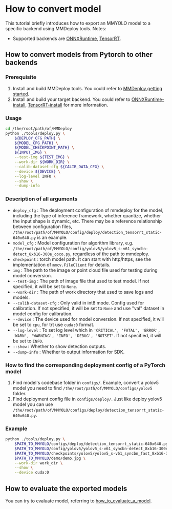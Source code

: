 # How to convert model

This tutorial briefly introduces how to export an MMYOLO model to a specific backend using MMDeploy tools.
Notes:

- Supported backends are [ONNXRuntime](https://github.com/open-mmlab/mmdeploy/blob/master/docs/en/05-supported-backends/onnxruntime.md), [TensorRT](https://github.com/open-mmlab/mmdeploy/blob/master/docs/en/05-supported-backends/tensorrt.md).

## How to convert models from Pytorch to other backends

### Prerequisite

1. Install and build MMDeploy tools. You could refer to [MMDeploy getting started](https://github.com/open-mmlab/mmdeploy/blob/master/docs/en/get_started.md).
2. Install and build your target backend. You could refer to [ONNXRuntime-install](https://github.com/open-mmlab/mmdeploy/blob/master/docs/en/05-supported-backends/onnxruntime.md), [TensorRT-install](https://github.com/open-mmlab/mmdeploy/blob/master/docs/en/05-supported-backends/tensorrt.md) for more information.

### Usage

```bash
cd /the/root/path/of/MMDeploy
python ./tools/deploy.py \
    ${DEPLOY_CFG_PATH} \
    ${MODEL_CFG_PATH} \
    ${MODEL_CHECKPOINT_PATH} \
    ${INPUT_IMG} \
    --test-img ${TEST_IMG} \
    --work-dir ${WORK_DIR} \
    --calib-dataset-cfg ${CALIB_DATA_CFG} \
    --device ${DEVICE} \
    --log-level INFO \
    --show \
    --dump-info
```

### Description of all arguments

- `deploy_cfg` : The deployment configuration of mmdeploy for the model, including the type of inference framework, whether quantize, whether the input shape is dynamic, etc. There may be a reference relationship between configuration files, `/the/root/path/of/MMYOLO/config/deploy/detection_tensorrt_static-640x640.py` is an example.
- `model_cfg` : Model configuration for algorithm library, e.g. `/the/root/path/of/MMYOLO/config/yolov5/yolov5_s-v61_syncbn-detect_8xb16-300e_coco.py`, regardless of the path to mmdeploy.
- `checkpoint` : torch model path. It can start with http/https, see the implementation of `mmcv.FileClient` for details.
- `img` : The path to the image or point cloud file used for testing during model conversion.
- `--test-img` : The path of image file that used to test model. If not specified, it will be set to `None`.
- `--work-dir` : The path of work directory that used to save logs and models.
- `--calib-dataset-cfg` : Only valid in int8 mode. Config used for calibration. If not specified, it will be set to `None` and  use "val" dataset in model config for calibration.
- `--device` : The device used for model conversion. If not specified, it will be set to `cpu`, for trt use `cuda:0` format.
- `--log-level` : To set log level which in `'CRITICAL', 'FATAL', 'ERROR', 'WARN', 'WARNING', 'INFO', 'DEBUG', 'NOTSET'`. If not specified, it will be set to `INFO`.
- `--show` : Whether to show detection outputs.
- `--dump-info` : Whether to output information for SDK.

### How to find the corresponding deployment config of a PyTorch model

1. Find model's codebase folder in `configs/`. Example, convert a yolov5 model you need to find `/the/root/path/of/MMYOLO/configs/yolov5` folder.
2. Find deployment config file in `configs/deploy/`. Just like deploy yolov5 model you can use `/the/root/path/of/MMYOLO/configs/deploy/detection_tensorrt_static-640x640.py`.

### Example

```bash
python ./tools/deploy.py \
    $PATH_TO_MMYOLO/configs/deploy/detection_tensorrt_static-640x640.py \
    $PATH_TO_MMYOLO/config/yolov5/yolov5_s-v61_syncbn-detect_8xb16-300e_coco.py \
    $PATH_TO_MMYOLO/checkpoints/yolov5/yolov5_s-v61_syncbn_fast_8xb16-300e_coco_20220918_084700-86e02187.pth \
    $PATH_TO_MMYOLO/demo/demo.jpg \
    --work-dir work_dir \
    --show \
    --device cuda:0
```

## How to evaluate the exported models

You can try to evaluate model, referring to [how_to_evaluate_a_model](eval_model.md).
